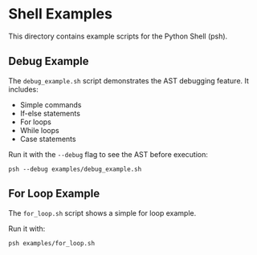 # Shell Examples

This directory contains example scripts for the Python Shell (psh).

## Debug Example

The `debug_example.sh` script demonstrates the AST debugging feature. It includes:
- Simple commands
- If-else statements
- For loops
- While loops
- Case statements

Run it with the `--debug` flag to see the AST before execution:

```
psh --debug examples/debug_example.sh
```

## For Loop Example

The `for_loop.sh` script shows a simple for loop example.

Run it with:

```
psh examples/for_loop.sh
```